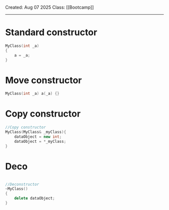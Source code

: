 Created: Aug 07 2025
Class: [[Bootcamp]] 
- - -
# Standard constructor
```cpp
MyClass(int _a)
{
	a = _a;
}
```

# Move constructor
```cpp
MyClass(int _a) a(_a) {}

```

# Copy constructor
```cpp
//Copy constructor
MyClass(MyClass& _myClass){
	dataObject = new int;
	dataObject = *_myClass;
}
```

# Deco
```cpp

//Deconstructor
~MyClass()
{
	delete dataObject;
}
```

